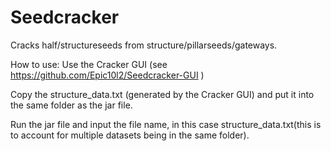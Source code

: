 # Seedcracker
Cracks half/structureseeds from structure/pillarseeds/gateways.

How to use:
Use the Cracker GUI (see https://github.com/Epic10l2/Seedcracker-GUI )

Copy the structure_data.txt (generated by the Cracker GUI) and put it into the same folder as the jar file.

Run the jar file and input the file name, in this case structure_data.txt(this is to account for multiple datasets being in the same folder).

